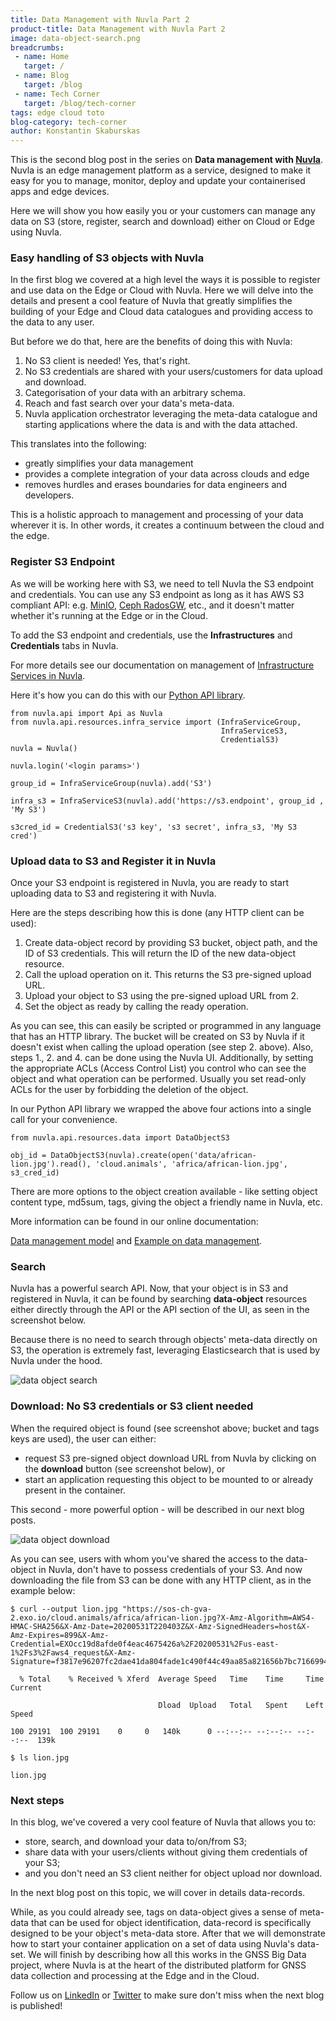 ```yaml
---
title: Data Management with Nuvla Part 2
product-title: Data Management with Nuvla Part 2
image: data-object-search.png
breadcrumbs:
 - name: Home
   target: /
 - name: Blog
   target: /blog
 - name: Tech Corner
   target: /blog/tech-corner
tags: edge cloud toto
blog-category: tech-corner
author: Konstantin Skaburskas
---
```


This is the second blog post in the series on **Data management with [Nuvla](https://nuvla.io/)**. Nuvla is an edge management platform as a service, designed to make it easy for you to manage, monitor, deploy and update your containerised apps and edge devices.

Here we will show you how easily you or your customers can manage any data on S3 (store, register, search and download) either on Cloud or Edge using Nuvla.

### Easy handling of S3 objects with Nuvla

In the first blog we covered at a high level the ways it is possible to register and use data on the Edge or Cloud with Nuvla. Here we will delve into the details and present a cool feature of Nuvla that greatly simplifies the building of your Edge and Cloud data catalogues and providing access to the data to any user.

But before we do that, here are the benefits of doing this with Nuvla:

1. No S3 client is needed! Yes, that's right.
2. No S3 credentials are shared with your users/customers for data upload and download.
3. Categorisation of your data with an arbitrary schema.
4. Reach and fast search over your data's meta-data.
5. Nuvla application orchestrator leveraging the meta-data catalogue and starting applications where the data is and with the data attached.

This translates into the following:

- greatly simplifies your data management
- provides a complete integration of your data across clouds and edge
- removes hurdles and erases boundaries for data engineers and developers.

This is a holistic approach to management and processing of your data wherever it is. In other words, it creates a continuum between the cloud and the edge.

### Register S3 Endpoint

As we will be working here with S3, we need to tell Nuvla the S3 endpoint and credentials. You can use any S3 endpoint as long as it has AWS S3 compliant API: e.g. [MinIO](https://min.io/), [Ceph RadosGW](https://docs.ceph.com/en/latest/radosgw/), etc., and it doesn't matter whether it's running at the Edge or in the Cloud.

To add the S3 endpoint and credentials, use the **Infrastructures** and **Credentials** tabs in Nuvla.

For more details see our documentation on management of [Infrastructure Services in Nuvla](https://docs.nuvla.io/nuvla/infrastructures).

Here it's how you can do this with our [Python API library](https://github.com/nuvla/python-library).

```
from nuvla.api import Api as Nuvla
from nuvla.api.resources.infra_service import (InfraServiceGroup,
                                               InfraServiceS3,
                                               CredentialS3)
nuvla = Nuvla()

nuvla.login('<login params>')

group_id = InfraServiceGroup(nuvla).add('S3')

infra_s3 = InfraServiceS3(nuvla).add('https://s3.endpoint', group_id , 'My S3')

s3cred_id = CredentialS3('s3 key', 's3 secret', infra_s3, 'My S3 cred')
```

### Upload data to S3 and Register it in Nuvla

Once your S3 endpoint is registered in Nuvla, you are ready to start uploading data to S3 and registering it with Nuvla.

Here are the steps describing how this is done (any HTTP client can be used):

1. Create data-object record by providing S3 bucket, object path, and the ID of S3 credentials. This will return the ID of the new data-object resource.
2. Call the upload operation on it. This returns the S3 pre-signed upload URL.
3. Upload your object to S3 using the pre-signed upload URL from 2.
4. Set the object as ready by calling the ready operation.

As you can see, this can easily be scripted or programmed in any language that has an HTTP library. The bucket will be created on S3 by Nuvla if it doesn't exist when calling the upload operation (see step 2. above). Also, steps 1., 2. and 4. can be done using the Nuvla UI. Additionally, by setting the appropriate ACLs (Access Control List) you control who can see the object and what operation can be performed. Usually you set read-only ACLs for the user by forbidding the deletion of the object.

In our Python API library we wrapped the above four actions into a single call for your convenience.

```
from nuvla.api.resources.data import DataObjectS3

obj_id = DataObjectS3(nuvla).create(open('data/african-lion.jpg').read(), 'cloud.animals', 'africa/african-lion.jpg', s3_cred_id)
```

There are more options to the object creation available - like setting object content type, md5sum, tags, giving the object a friendly name in Nuvla, etc.

More information can be found in our online documentation:

[Data management model](https://docs.nuvla.io/nuvla/advanced-usage/manage-data) and [Example on data management](https://docs.nuvla.io/tutorials/data/manage-data-with-api).

### Search

Nuvla has a powerful search API. Now, that your object is in S3 and registered in Nuvla, it can be found by searching **data-object** resources either directly through the API or the API section of the UI, as seen in the screenshot below.

Because there is no need to search through objects' meta-data directly on S3, the operation is extremely fast, leveraging Elasticsearch that is used by Nuvla under the hood.

![data object search](/assets/img/blog/data-object-search.png)

### Download: No S3 credentials or S3 client needed
When the required object is found (see screenshot above; bucket and tags keys are used), the user can either:

- request S3 pre-signed object download URL from Nuvla by clicking on the **download** button (see screenshot below), or
- start an application requesting this object to be mounted to or already present in the container.

This second - more powerful option - will be described in our next blog posts.

![data object download](/assets/img/blog/data-object-download.png)

As you can see, users with whom you've shared the access to the data-object in Nuvla, don't have to possess credentials of your S3. And now downloading the file from S3 can be done with any HTTP client, as in the example below:

```
$ curl --output lion.jpg "https://sos-ch-gva-2.exo.io/cloud.animals/africa/african-lion.jpg?X-Amz-Algorithm=AWS4-HMAC-SHA256&X-Amz-Date=20200531T220403Z&X-Amz-SignedHeaders=host&X-Amz-Expires=899&X-Amz-Credential=EXOcc19d8afde0f4eac4675426a%2F20200531%2Fus-east-1%2Fs3%2Faws4_request&X-Amz-Signature=f3817e96207fc2dae41da804fade1c490f44c49aa85a821656b7bc7166994517"

  % Total    % Received % Xferd  Average Speed   Time    Time     Time  Current

                                 Dload  Upload   Total   Spent    Left  Speed

100 29191  100 29191    0     0   140k      0 --:--:-- --:--:-- --:--:--  139k

$ ls lion.jpg

lion.jpg
```

### Next steps
In this blog, we've covered a very cool feature of Nuvla that allows you to:

- store, search, and download your data to/on/from S3;
- share data with your users/clients without giving them credentials of your S3;
- and you don't need an S3 client neither for object upload nor download.

In the next blog post on this topic, we will cover in details data-records.

While, as you could already see, tags on data-object gives a sense of meta-data that can be used for object identification, data-record is specifically designed to be your object's meta-data store. After that we will demonstrate how to start your container application on a set of data using Nuvla's data-set. We will finish by describing how all this works in the GNSS Big Data project, where Nuvla is at the heart of the distributed platform for GNSS data collection and processing at the Edge and in the Cloud.

Follow us on [LinkedIn](https://www.linkedin.com/company/sixsq/) or [Twitter](https://twitter.com/sixsq) to make sure don't miss when the next blog is published!

